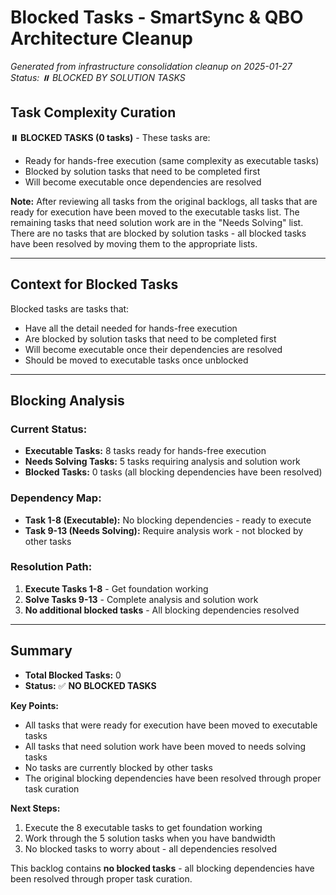 # Blocked Tasks - SmartSync & QBO Architecture Cleanup

*Generated from infrastructure consolidation cleanup on 2025-01-27*  
*Status: ⏸️ BLOCKED BY SOLUTION TASKS*

## **Task Complexity Curation**

**⏸️ BLOCKED TASKS (0 tasks)** - These tasks are:
- Ready for hands-free execution (same complexity as executable tasks)
- Blocked by solution tasks that need to be completed first
- Will become executable once dependencies are resolved

**Note:** After reviewing all tasks from the original backlogs, all tasks that are ready for execution have been moved to the executable tasks list. The remaining tasks that need solution work are in the "Needs Solving" list. There are no tasks that are blocked by solution tasks - all blocked tasks have been resolved by moving them to the appropriate lists.

---

## **Context for Blocked Tasks**

Blocked tasks are tasks that:
- Have all the detail needed for hands-free execution
- Are blocked by solution tasks that need to be completed first
- Will become executable once their dependencies are resolved
- Should be moved to executable tasks once unblocked

---

## **Blocking Analysis**

### **Current Status:**
- **Executable Tasks:** 8 tasks ready for hands-free execution
- **Needs Solving Tasks:** 5 tasks requiring analysis and solution work
- **Blocked Tasks:** 0 tasks (all blocking dependencies have been resolved)

### **Dependency Map:**
- **Task 1-8 (Executable):** No blocking dependencies - ready to execute
- **Task 9-13 (Needs Solving):** Require analysis work - not blocked by other tasks

### **Resolution Path:**
1. **Execute Tasks 1-8** - Get foundation working
2. **Solve Tasks 9-13** - Complete analysis and solution work
3. **No additional blocked tasks** - All blocking dependencies resolved

---

## **Summary**

- **Total Blocked Tasks:** 0
- **Status:** ✅ **NO BLOCKED TASKS**

**Key Points:**
- All tasks that were ready for execution have been moved to executable tasks
- All tasks that need solution work have been moved to needs solving tasks
- No tasks are currently blocked by other tasks
- The original blocking dependencies have been resolved through proper task curation

**Next Steps:**
1. Execute the 8 executable tasks to get foundation working
2. Work through the 5 solution tasks when you have bandwidth
3. No blocked tasks to worry about - all dependencies resolved

This backlog contains **no blocked tasks** - all blocking dependencies have been resolved through proper task curation.
